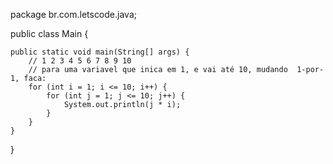 package br.com.letscode.java;

public class Main {

    public static void main(String[] args) {
        // 1 2 3 4 5 6 7 8 9 10
        // para uma variavel que inica em 1, e vai até 10, mudando  1-por-1, faca:
        for (int i = 1; i <= 10; i++) {
            for (int j = 1; j <= 10; j++) {
                System.out.println(j * i);
            }
        }
    }
}
